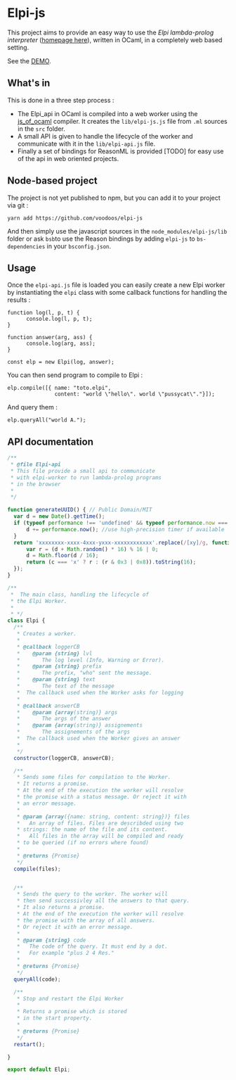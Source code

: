 # Elpi-js

This project aims to provide an easy way to use the *Elpi lambda-prolog interpreter* ([homepage here](https://github.com/LPCIC/elpi/)), written in OCaml, in a completely web based setting.

See the [DEMO](https://voodoos.github.io/elpi-js/demo).

## What's in

This is done in a three step process :

- The Elpi_api in OCaml is compiled into a web worker using the [js_of_ocaml]() compiler. It creates the `lib/elpi-js.js` file from `.ml` sources in the `src` folder.
- A small API is given to handle the lifecycle of the worker and communicate with it in the `lib/elpi-api.js` file.
- Finally a set of bindings for ReasonML is provided [TODO] for easy use of the api in web oriented projects.

## Node-based project
The project is not yet published to npm, but you can add it to your project via git :
```
yarn add https://github.com/voodoos/elpi-js
```

And then simply use the javascript sources in the `node_modules/elpi-js/lib` folder or ask `bsb`to use the Reason bindings by adding `elpi-js` to `bs-dependencies` in your `bsconfig.json`.

## Usage

Once the `elpi-api.js` file is loaded you can easily create a new Elpi worker by instantiating the `elpi` class with some callback functions for handling the results :
```
function log(l, p, t) { 
      console.log(l, p, t);
}

function answer(arg, ass) {
      console.log(arg, ass);
}

const elp = new Elpi(log, answer);
```

You can then send program to compile to Elpi :
```
elp.compile([{ name: "toto.elpi", 
               content: "world \"hello\". world \"pussycat\"."}]);
```

And query them :
```
elp.queryAll("world A.");
```

## API documentation

```js
/**
 * @file Elpi-api
 * This file provide a small api to communicate
 * with elpi-worker to run lambda-prolog programs
 * in the browser
 *
 */

function generateUUID() { // Public Domain/MIT
  var d = new Date().getTime();
  if (typeof performance !== 'undefined' && typeof performance.now === 'function'){
      d += performance.now(); //use high-precision timer if available
  }
  return 'xxxxxxxx-xxxx-4xxx-yxxx-xxxxxxxxxxxx'.replace(/[xy]/g, function (c) {
      var r = (d + Math.random() * 16) % 16 | 0;
      d = Math.floor(d / 16);
      return (c === 'x' ? r : (r & 0x3 | 0x8)).toString(16);
  });
}

/**
 *  The main class, handling the lifecycle of
 * the Elpi Worker. 
 * 
 * */
class Elpi {
  /**
   * Creates a worker.
   * 
   * @callback loggerCB
   *    @param {string} lvl 
   *       The log level (Info, Warning or Error).
   *    @param {string} prefix
   *       The prefix, "who" sent the message.
   *    @param {string} text
   *       The text of the message
   *  The callback used when the Worker asks for logging
   * 
   * @callback answerCB
   *    @param {array(string)} args 
   *       The args of the answer
   *    @param {array(string)} assignements
   *       The assignements of the args
   *  The callback used when the Worker gives an answer
   * 
   */
  constructor(loggerCB, answerCB);

  /**
   * Sends some files for compilation to the Worker.
   * It returns a promise.
   * At the end of the execution the worker will resolve
   * the promise with a status message. Or reject it with
   * an error message.
   * 
   * @param {array({name: string, content: string})} files
   *   An array of files. Files are describded using two
   * strings: the name of the file and its content.
   *   All files in the array will be compiled and ready
   * to be queried (if no errors where found)
   * 
   * @returns {Promise}
   */
  compile(files);


  /**
   * Sends the query to the worker. The worker will
   * then send successivley all the answers to that query.
   * It also returns a promise. 
   * At the end of the execution the worker will resolve
   * the promise with the array of all answers.
   * Or reject it with an error message.
   * 
   * @param {string} code
   *   The code of the query. It must end by a dot.
   *   For example "plus 2 4 Res."
   * 
   * @returns {Promise}
   */
  queryAll(code);

  /**
   * Stop and restart the Elpi Worker
   * 
   * Returns a promise which is stored 
   * in the start property.
   * 
   * @returns {Promise}
   */
  restart();

}

export default Elpi;
```
